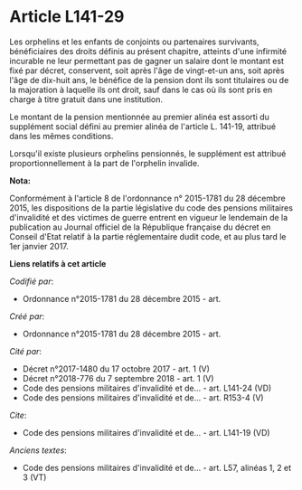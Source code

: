 # Article L141-29

Les orphelins et les enfants de conjoints ou partenaires survivants, bénéficiaires des droits définis au présent chapitre,
atteints d'une infirmité incurable ne leur permettant pas de gagner un salaire dont le montant est fixé par décret,
conservent, soit après l'âge de vingt-et-un ans, soit après l'âge de dix-huit ans, le bénéfice de la pension dont ils sont
titulaires ou de la majoration à laquelle ils ont droit, sauf dans le cas où ils sont pris en charge à titre gratuit dans une
institution.

Le montant de la pension mentionnée au premier alinéa est assorti du supplément social défini au premier alinéa de l'article
L. 141-19, attribué dans les mêmes conditions.

Lorsqu'il existe plusieurs orphelins pensionnés, le supplément est attribué proportionnellement à la part de l'orphelin
invalide.

**Nota:**

Conformément à l'article 8 de l'ordonnance n° 2015-1781 du 28 décembre 2015, les dispositions de la partie législative du
code des pensions militaires d'invalidité et des victimes de guerre entrent en vigueur le lendemain de la publication au
Journal officiel de la République française du décret en Conseil d'Etat relatif à la partie réglementaire dudit code, et au
plus tard le 1er janvier 2017.

**Liens relatifs à cet article**

_Codifié par_:

  - Ordonnance n°2015-1781 du 28 décembre 2015 - art.

_Créé par_:

  - Ordonnance n°2015-1781 du 28 décembre 2015 - art.

_Cité par_:

  - Décret n°2017-1480 du 17 octobre 2017 - art. 1 (V)
  - Décret n°2018-776 du 7 septembre 2018 - art. 1 (V)
  - Code des pensions militaires d'invalidité et de... - art. L141-24 (VD)
  - Code des pensions militaires d'invalidité et de... - art. R153-4 (V)

_Cite_:

  - Code des pensions militaires d'invalidité et de... - art. L141-19 (VD)

_Anciens textes_:

  - Code des pensions militaires d'invalidité et de... - art. L57, alinéas 1, 2 et 3 (VT)
